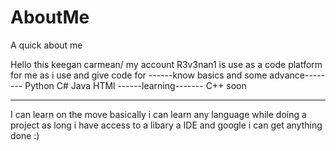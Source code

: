 # AboutMe
A quick about me

Hello this keegan carmean/ my account R3v3nan1 is use as a code platform for me as i use and give code for
------know basics and some advance--------
Python
C#
Java
HTMl
------learning-------
C++ soon

---------------------

I can learn on the move basically i can learn any language while doing a project
as long i have access to a libary a IDE and google i can get anything done :)
